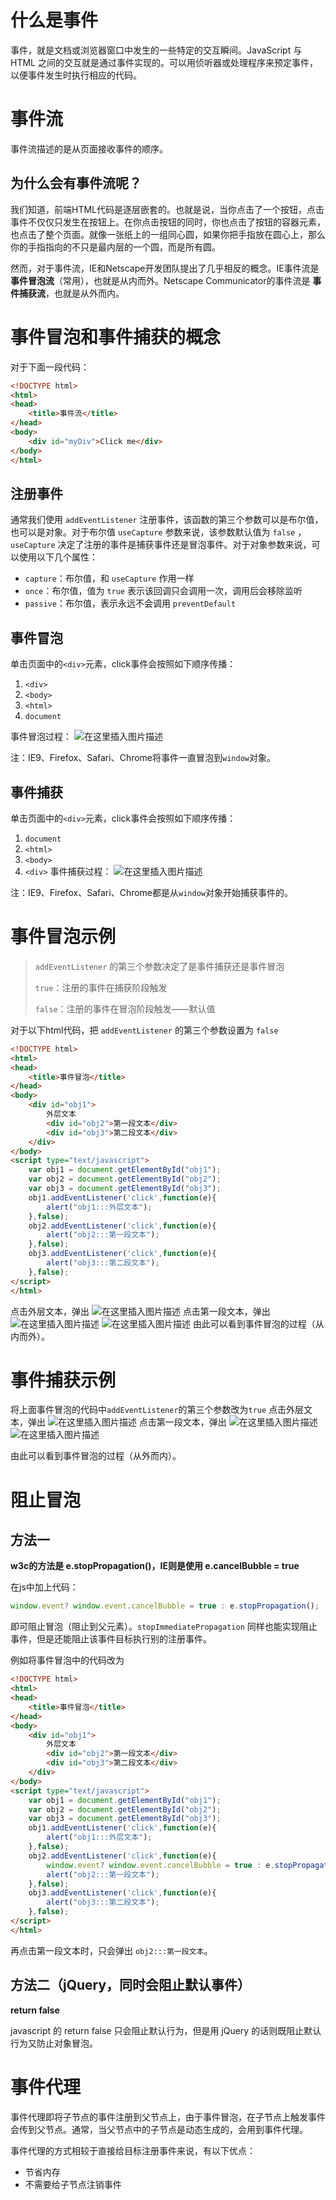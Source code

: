 # 什么是事件
事件，就是文档或浏览器窗口中发生的一些特定的交互瞬间。JavaScript 与 HTML 之间的交互就是通过事件实现的。可以用侦听器或处理程序来预定事件，以便事件发生时执行相应的代码。
# 事件流
事件流描述的是从页面接收事件的顺序。

## 为什么会有事件流呢？
我们知道，前端HTML代码是逐层嵌套的。也就是说，当你点击了一个按钮，点击事件不仅仅只发生在按钮上。在你点击按钮的同时，你也点击了按钮的容器元素，也点击了整个页面。就像一张纸上的一组同心圆，如果你把手指放在圆心上，那么你的手指指向的不只是最内层的一个圆，而是所有圆。

然而，对于事件流，IE和Netscape开发团队提出了几乎相反的概念。IE事件流是 **事件冒泡流**（常用），也就是从内而外。Netscape Communicator的事件流是 **事件捕获流**，也就是从外而内。
# 事件冒泡和事件捕获的概念
对于下面一段代码：

```html
<!DOCTYPE html>
<html>
<head>
	<title>事件流</title>
</head>
<body>
	<div id="myDiv">Click me</div>
</body>
</html>
```

## 注册事件
通常我们使用 `addEventListener` 注册事件，该函数的第三个参数可以是布尔值，也可以是对象。对于布尔值 `useCapture` 参数来说，该参数默认值为 `false` ，`useCapture` 决定了注册的事件是捕获事件还是冒泡事件。对于对象参数来说，可以使用以下几个属性：

- `capture`：布尔值，和 `useCapture` 作用一样
- `once`：布尔值，值为 `true` 表示该回调只会调用一次，调用后会移除监听
- `passive`：布尔值，表示永远不会调用 `preventDefault`

## 事件冒泡
单击页面中的`<div>`元素，click事件会按照如下顺序传播：

 1. `<div>`
 2. `<body>`
 3. `<html>`
 4. `document`

事件冒泡过程：
![在这里插入图片描述](https://img-blog.csdnimg.cn/20200131143524355.jpg?x-oss-process=image/watermark,type_ZmFuZ3poZW5naGVpdGk,shadow_10,text_aHR0cHM6Ly9ibG9nLmNzZG4ubmV0L3FxXzQyNTMyMTI4,size_16,color_FFFFFF,t_70)

注：IE9、Firefox、Safari、Chrome将事件一直冒泡到`window`对象。
## 事件捕获
单击页面中的`<div>`元素，click事件会按照如下顺序传播：

 1. `document`
 2. `<html>`
 3. `<body>`
 4. `<div>`
事件捕获过程：
![在这里插入图片描述](https://img-blog.csdnimg.cn/20200131143522816.jpg?x-oss-process=image/watermark,type_ZmFuZ3poZW5naGVpdGk,shadow_10,text_aHR0cHM6Ly9ibG9nLmNzZG4ubmV0L3FxXzQyNTMyMTI4,size_16,color_FFFFFF,t_70)

注：IE9、Firefox、Safari、Chrome都是从`window`对象开始捕获事件的。
# 事件冒泡示例
> `addEventListener` 的第三个参数决定了是事件捕获还是事件冒泡
> 
> `true`：注册的事件在捕获阶段触发
> 
> `false`：注册的事件在冒泡阶段触发——默认值

对于以下html代码，把 `addEventListener` 的第三个参数设置为 `false`

```html
<!DOCTYPE html>
<html>
<head>
	<title>事件冒泡</title>
</head>
<body>
	<div id="obj1">
		外层文本
		<div id="obj2">第一段文本</div>
		<div id="obj3">第二段文本</div>
	</div>
</body>
<script type="text/javascript">
	var obj1 = document.getElementById("obj1");
	var obj2 = document.getElementById("obj2");
	var obj3 = document.getElementById("obj3");
	obj1.addEventListener('click',function(e){
		alert("obj1:::外层文本");
	},false);
	obj2.addEventListener('click',function(e){
		alert("obj2:::第一段文本");
	},false);
	obj3.addEventListener('click',function(e){
		alert("obj3:::第二段文本");
	},false);
</script>
</html>
```
点击外层文本，弹出
![在这里插入图片描述](https://img-blog.csdnimg.cn/20200131155012482.png)
点击第一段文本，弹出
![在这里插入图片描述](https://img-blog.csdnimg.cn/20200131155030593.png)
![在这里插入图片描述](https://img-blog.csdnimg.cn/20200131155038134.png)
由此可以看到事件冒泡的过程（从内而外）。

# 事件捕获示例
将上面事件冒泡的代码中`addEventListener`的第三个参数改为`true`
点击外层文本，弹出
![在这里插入图片描述](https://img-blog.csdnimg.cn/20200131155012482.png)
点击第一段文本，弹出
![在这里插入图片描述](https://img-blog.csdnimg.cn/20200131155038134.png)
![在这里插入图片描述](https://img-blog.csdnimg.cn/20200131155030593.png)

由此可以看到事件冒泡的过程（从外而内）。
# 阻止冒泡
## 方法一
**w3c的方法是 e.stopPropagation()，IE则是使用 e.cancelBubble = true**

在js中加上代码：
```js
window.event? window.event.cancelBubble = true : e.stopPropagation();
```
即可阻止冒泡（阻止到父元素）。`stopImmediatePropagation` 同样也能实现阻止事件，但是还能阻止该事件目标执行别的注册事件。

例如将事件冒泡中的代码改为
```html
<!DOCTYPE html>
<html>
<head>
	<title>事件冒泡</title>
</head>
<body>
	<div id="obj1">
		外层文本
		<div id="obj2">第一段文本</div>
		<div id="obj3">第二段文本</div>
	</div>
</body>
<script type="text/javascript">
	var obj1 = document.getElementById("obj1");
	var obj2 = document.getElementById("obj2");
	var obj3 = document.getElementById("obj3");
	obj1.addEventListener('click',function(e){
		alert("obj1:::外层文本");
	},false);
	obj2.addEventListener('click',function(e){
		window.event? window.event.cancelBubble = true : e.stopPropagation();	// 添加的代码
		alert("obj2:::第一段文本");
	},false);
	obj3.addEventListener('click',function(e){
		alert("obj3:::第二段文本");
	},false);
</script>
</html>
```
再点击第一段文本时，只会弹出 `obj2:::第一段文本`。
## 方法二（jQuery，同时会阻止默认事件）
**return false**

javascript 的 return false 只会阻止默认行为，但是用 jQuery 的话则既阻止默认行为又防止对象冒泡。

# 事件代理
事件代理即将子节点的事件注册到父节点上，由于事件冒泡，在子节点上触发事件会传到父节点。通常，当父节点中的子节点是动态生成的，会用到事件代理。

事件代理的方式相较于直接给目标注册事件来说，有以下优点：

- 节省内存
- 不需要给子节点注销事件